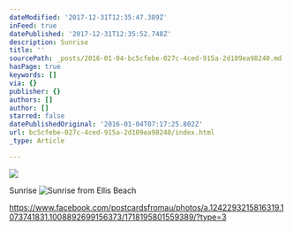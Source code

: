 ```yaml
---
dateModified: '2017-12-31T12:35:47.389Z'
inFeed: true
datePublished: '2017-12-31T12:35:52.748Z'
description: Sunrise
title: ''
sourcePath: _posts/2016-01-04-bc5cfebe-027c-4ced-915a-2d109ea98240.md
hasPage: true
keywords: []
via: {}
publisher: {}
authors: []
author: []
starred: false
datePublishedOriginal: '2016-01-04T07:17:25.802Z'
url: bc5cfebe-027c-4ced-915a-2d109ea98240/index.html
_type: Article

---
```

![](https://the-grid-user-content.s3-us-west-2.amazonaws.com/b0d7d750-09f7-427f-b446-50baac7371e0.jpg)

Sunrise
![Sunrise from Ellis Beach](blob:http://localhost:8000/6a611efc-5e2e-4e41-af10-28b4898126e3)

https://www.facebook.com/postcardsfromau/photos/a.1242293215816319.1073741831.1008892699156373/1718195801559389/?type=3